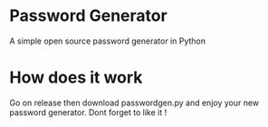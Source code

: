 # Password Generator
A simple open source password generator in Python

# How does it work

Go on release then download passwordgen.py and enjoy your new password generator. Dont forget to like it !
